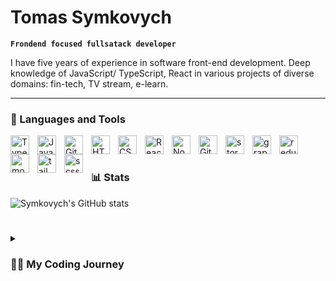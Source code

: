 # Tomas Symkovych

**`Frondend focused fullsatack developer`**

I have five years of experience in software front-end development. Deep knowledge of JavaScript/ TypeScript, React in various projects of diverse domains: fin-tech, TV stream, e-learn.

---

### 🧰 Languages and Tools

<img align="left" alt="TypeScript" width="30px" style="padding-right:10px;" src="https://cdn.jsdelivr.net/gh/devicons/devicon/icons/typescript/typescript-plain.svg" />
<img align="left" alt="JavaScript" width="30px" style="padding-right:10px;" src="https://cdn.jsdelivr.net/gh/devicons/devicon/icons/javascript/javascript-plain.svg" />
<img align="left" alt="Git" width="30px" style="padding-right:10px;" src="https://cdn.jsdelivr.net/gh/devicons/devicon/icons/git/git-original.svg" />
<img align="left" alt="HTML" width="30px" style="padding-right:10px;" src="https://cdn.jsdelivr.net/gh/devicons/devicon/icons/html5/html5-plain.svg" />
<img align="left" alt="CSS" width="30px" style="padding-right:10px;" src="https://cdn.jsdelivr.net/gh/devicons/devicon/icons/css3/css3-plain.svg" />
<img align="left" alt="React" width="30px" style="padding-right:10px;" src="https://cdn.jsdelivr.net/gh/devicons/devicon/icons/react/react-original.svg" />
<img align="left" alt="NodeJS" width="30px" style="padding-right:10px;" src="https://cdn.jsdelivr.net/gh/devicons/devicon/icons/nodejs/nodejs-original.svg" />
<img align="left" alt="GitHub" width="30px" style="padding-right:10px;" src="https://cdn.jsdelivr.net/gh/devicons/devicon/icons/github/github-original.svg" />
<img align="left" alt="storybook" width="30px" style="padding-right:10px; "src="https://cdn.jsdelivr.net/gh/devicons/devicon/icons/storybook/storybook-original.svg" /> 
<img align="left" alt="graphQl" width="30px" style="padding-right:10px; src="https://cdn.jsdelivr.net/gh/devicons/devicon/icons/graphql/graphql-plain-wordmark.svg" />
<img align="left" alt="redux" width="30px" style="padding-right:10px; src="https://cdn.jsdelivr.net/gh/devicons/devicon/icons/redux/redux-original.svg" />
<img align="left" alt="mongoDB" width="30px" style="padding-right:10px; src="https://cdn.jsdelivr.net/gh/devicons/devicon/icons/mongodb/mongodb-original-wordmark.svg" />
<img align="left" alt="tailwind" width="30px" style="padding-right:10px; src="https://cdn.jsdelivr.net/gh/devicons/devicon/icons/tailwindcss/tailwindcss-original-wordmark.svg" />
<img align="left" alt="scss" width="30px" style="padding-right:10px;  src="https://cdn.jsdelivr.net/gh/devicons/devicon/icons/sass/sass-original.svg" />
          
          
                   
<br />

#

### 📊 Stats

![Symkovych's GitHub stats](https://github-readme-stats.vercel.app/api?username=t-symkovych&show_icons=true&theme=gruvbox)

<!-- ![GitHub Streak](https://streak-stats.demolab.com?user=t-symkovych&theme=gruvbox&border_radius=4.5) -->

#

<details>
 <summary><h3>👨‍💻 My Coding Journey</h3></summary>
I started my coding journey in the institute. My paper topic was a LAMP (Linux, Apach, MySQL, Perl) web application for schools. I taught IT in a public school after my degree. The school program linked to Pascal language, it was outdated so I added Python to my teaching materials. Anyway it was a nice experience but I wanted to develop my coding skills so I signed into a fullstack (React/Node) course in 2017. I got my course certificate and in the same week I got a job in IT company in my hometown. I worked there for 4 years. After years of fruit corporation with the IT company. I decided to learn a new tech stack for this reason I went to another company which uses GraphQL Apollo Typescript trio.

My devops and BE skills aren't my strong side, for this reason I am doing more fullstack tasks in my current project and I am learning the aws developer associate course.
   
